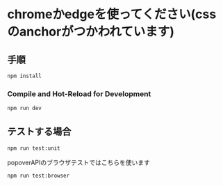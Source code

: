 # chromeかedgeを使ってください(cssのanchorがつかわれています)

## 手順

```sh
npm install
```

### Compile and Hot-Reload for Development

```sh
npm run dev
```

## テストする場合

```sh
npm run test:unit

```

popoverAPIのブラウザテストではこちらを使います
```sh
npm run test:browser

```
